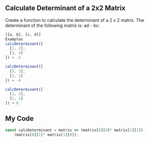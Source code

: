 ## Calculate Determinant of a 2x2 Matrix

Create a function to calculate the determinant of a 2 x 2 matrix. The determinant of the following matrix is: ad - bc:
```js
[[a, b], [c, d]]
Examples
calcDeterminant([
  [1, 2],
  [3, 4]
]) ➞ -2

calcDeterminant([
  [5, 3],
  [3, 1]
]) ➞ -4

calcDeterminant([
  [1, 1],
  [1, 1]
]) ➞ 0
```

## My Code
```js
const calcDeterminant = matrix => (matrix[0][0]* matrix[1][1])-
	(matrix[0][1]* matrix[1][0]);


```
